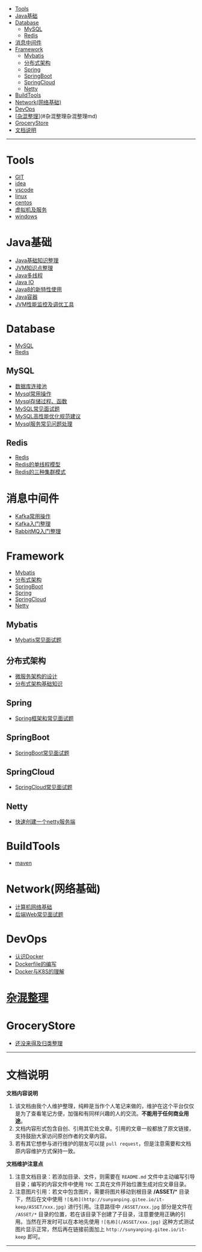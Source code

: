 <!-- TOC -->

- [Tools](#tools)
- [Java基础](#java基础)
- [Database](#database)
  - [MySQL](#mysql)
  - [Redis](#redis)
- [消息中间件](#消息中间件)
- [Framework](#framework)
  - [Mybatis](#mybatis)
  - [分布式架构](#分布式架构)
  - [Spring](#spring)
  - [SpringBoot](#springboot)
  - [SpringCloud](#springcloud)
  - [Netty](#netty)
- [BuildTools](#buildtools)
- [Network(网络基础)](#network网络基础)
- [DevOps](#devops)
- [[杂混整理](杂混整理.md)](#杂混整理杂混整理md)
- [GroceryStore](#grocerystore)
- [文档说明](#文档说明)

<!-- /TOC -->

***

# Tools
*  [GIT](Tools/GIT.md)
*  [idea](Tools/idea.md)
*  [vscode](Tools/vscode.md)
*  [linux](Tools/linux.md)
*  [centos](Tools/centos.md)
*  [虚拟机及服务](Tools/虚拟机及服务.md)
*  [windows](Tools/windows.md)

# Java基础
* [Java基础知识整理](Java基础/Java基础知识整理.md)
* [JVM知识点整理](Java基础/JVM知识点整理.md)
* [Java多线程](Java基础/Java多线程.md)
* [Java IO](Java基础/Java%20IO.md)
* [Java8的新特性使用](Java基础/Java8的新特性使用.md)
* [Java容器](Java基础/Java容器.md)
* [JVM性能监控及调优工具](Java基础/JVM性能监控及调优工具.md)

# Database
- [MySQL](#MySQL)
- [Redis](#Redis)
## MySQL
* [数据库连接池](Database/MySQL/数据库连接池.md)
* [Mysql常用操作](Database/MySQL/Mysql常用的操作.md)
* [Mysql存储过程、函数](Database/MySQL/Mysql存储过程、函数.md)
* [MySQL常见面试题](Database/MySQL/MySQL常见面试题.md)
* [MySQL高性能优化规范建议](Database/MySQL/MySQL高性能优化规范建议.md)
* [Mysql服务常见问题处理](Database/MySQL/Mysql服务常见问题处理.md)
## Redis
* [Redis](Database/Redis/Redis.md)
* [Redis的单线程模型](Database/Redis/Redis的单线程模型.md)
* [Redis的三种集群模式](Database/Redis/Redis的三种集群模式.md)

# 消息中间件
* [Kafka常用操作](Messages/Kafka常用操作.md)
* [Kafka入门整理](Messages/Kafka入门整理.md)
* [RabbitMQ入门整理](Messages/RabbitMQ入门整理.md)

# Framework
- [Mybatis](#Mybatis)
- [分布式架构](#分布式架构)
- [SpringBoot](#SpringBoot)
- [Spring](#Spring)
- [SpringCloud](#SpringCloud)
- [Netty](#Netty)

## Mybatis
* [Mybatis常见面试题](Framework/Mybatis/Mybatis常见面试题.md)

## 分布式架构
* [微服务架构的设计](Framework/分布式架构/微服务架构的设计.md)
* [分布式架构基础知识](Framework/分布式架构/分布式架构基础知识.md)

## Spring
* [Spring框架和常见面试题](Framework/Spring/Spring框架和常见面试.md)

## SpringBoot
* [SpringBoot常见面试题](Framework/SpringBoot/SpringBoot常见面试题.md)

## SpringCloud
* [SpringCloud常见面试题](Framework/SpringCloud/SpringCloud常见面试题.md)

## Netty
* [快速创建一个netty服务端](Framework/Netty/快速创建一个netty服务端.md)

# BuildTools
* [maven](BuildTools/maven.md)

# Network(网络基础)
* [计算机网络基础](Network/计算机网络基础.md)
* [后端Web常见面试题](Network/后端Web常见面试题.md)

# DevOps
* [认识Docker](DevOps/认识Docker.md)
* [Dockerfile的编写](DevOps/Dockerfile的编写.md)
* [Docker与K8S的理解](DevOps/Docker与K8S的理解.md)

<!-- # Java专题
* [Java锁机制](Java专题/Java锁机制.md) -->

# [杂混整理](杂混整理.md)

# GroceryStore
* [还没来得及归类整理](GroceryStore/还没来得及归类整理.md)

***
# 文档说明

**文档内容说明**    
1. 该文档由我个人维护整理，纯粹是当作个人笔记来做的，维护在这个平台仅仅是为了查看笔记方便，加强和有同样兴趣的人的交流。**不能用于任何商业用途**。
2. 文档内容形式包含自创、引用其它处文章。引用的文章一般都放了原文链接，支持鼓励大家访问原创作者的文章内容。
3. 若有其它想参与进行维护的朋友可以提 `pull request`，但是注意需要和文档原内容维护方式保持一致。

**文档维护注意点**    
1. 注意文档目录：若添加目录、文件，则需要在 `README.md` 文件中主动编写引导目录；编写的内容文件中使用 `TOC` 工具在文件开始位置生成对应文章目录。
2. 注意图片引用：若文中包含图片，需要将图片移动到根目录 **/ASSET/*** 目录下，然后在文中使用 `![名称](http://sunyanping.gitee.io/it-keep/ASSET/xxx.jpg)` 进行引用。注意路径中 `/ASSET/xxx.jpg` 部分是文件在 `/ASSET/*` 目录的位置，若在该目录下创建了子目录，注意要使用正确的引用。当然在开发时可以在本地先使用 `![名称](/ASSET/xxx.jpg)` 这种方式测试图片显示正常，然后再在链接前面加上 `http://sunyanping.gitee.io/it-keep` 即可。
***

